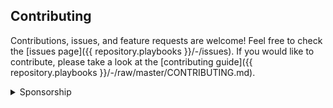 ## Contributing

Contributions, issues, and feature requests are welcome! Feel free to check the [issues page]({{ repository.playbooks }}/-/issues). If you would like to contribute, please take a look at the [contributing guide]({{ repository.playbooks }}/-/raw/master/CONTRIBUTING.md).

<details>
<summary>Sponsorship</summary>
<br/>
<blockquote>
<br/>
I create open source projects out of love. Although I have a job, shelter, and as much fast food as I can handle, it would still be pretty cool to be appreciated by the community for something I have spent a lot of time and money on. Please consider sponsoring me! Who knows? Maybe I will be able to quit my job and publish open source full time.
<br/><br/>Sincerely,<br/><br/>

***Brian Zalewski***<br/><br/>
</blockquote>

<a href="{{ profile.patreon }}">
  <img src="https://c5.patreon.com/external/logo/become_a_patron_button@2x.png" width="160">
</a>

</details>

